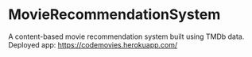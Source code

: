 # MovieRecommendationSystem
 A content-based movie recommendation system built using TMDb data.  
 Deployed app: https://codemovies.herokuapp.com/
